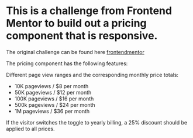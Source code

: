 # This is a challenge from Frontend Mentor to build out a pricing component that is responsive.

 The original challenge can be found here [frontendmentor](https://www.frontendmentor.io/challenges/interactive-pricing-component-t0m8PIyY8)

The pricing component has the following features:

Different page view ranges and the corresponding monthly price totals:

- 10K pageviews / $8 per month
- 50K pageviews / $12 per month
- 100K pageviews / $16 per month
- 500k pageviews / $24 per month
- 1M pageviews / $36 per month

If the visitor switches the toggle to yearly billing, a 25% discount should be applied to all prices.
